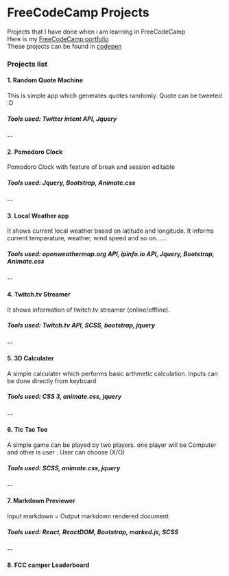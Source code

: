 # FreeCodeCamp Projects
Projects that I have done when i am learning in FreeCodeCamp  
Here is my [FreeCodeCamp portfolio](https://www.freecodecamp.com/rameshsyn)  
These projects can be found in [codepen](http://codepen.io/collection/AdGoaM/)  

### Projects list 
#### 1. Random Quote Machine
   This is simple app which generates quotes randomly. Quote can be tweeted :D  
#####   Tools used: Twitter intent API, Jquery   
--




#### 2. Pomodoro Clock 
   Pomodoro Clock with feature of break and session editable   
#####   Tools used: Jquery, Bootstrap, Animate.css
--

   
#### 3. Local Weather app
   It shows current local weather based on latitude and longitude.  It informs current temperature, weather, wind speed and so on......
#####   Tools used: openweathermap.org API, ipinfo.io API, Jquery, Bootstrap, Animate.css
--


#### 4. Twitch.tv Streamer
   It shows information of twitch.tv streamer (online/offline).
#####   Tools used: Twitch.tv API, SCSS, bootstrap, jquery
--


#### 5. 3D Calculater
   A simple calculater which performs basic arthmetic calculation. Inputs can be done directly from keyboard 
#####   Tools used: CSS 3, animate.css, jquery
--


#### 6. Tic Tac Toe 
   A simple game can be played by two players. one player will be Computer and other is user . User can choose  (X/O)
#####   Tools used: SCSS, animate.css, jquery
--


#### 7. Markdown Previewer
   Input markdown = Output markdown rendered document.
#####    Tools used: React, ReactDOM, Bootstrap, marked.js, SCSS
--


#### 8. FCC camper Leaderboard
   

